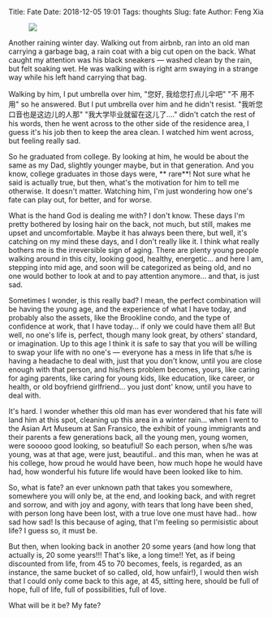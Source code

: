 Title: Fate
Date: 2018-12-05 19:01
Tags: thoughts
Slug: fate
Author: Feng Xia

<figure class="col s12">
  <img src="{{SITEURL}}/images/change%20management.gif"/>
</figure>

Another raining winter day. Walking out from airbnb, ran into an old
man carrying a garbage bag, a rain coat with a big cut open on the
back. What caught my attention was his black sneakers &mdash; washed
clean by the rain, but felt soaking wet. He was walking with is right
arm swaying in a strange way while his left hand carrying that
bag.

Walking by him, I put umbrella over him, "您好, 我给您打点儿伞吧" "不
用不用" so he answered. But I put umbrella over him and he didn't
resist. "我听您口音也是这边儿的人那" "我大学毕业就留在这儿了...."
didn't catch the rest of his words, then he went across to the other
side of the residence area, I guess it's his job then to keep the area
clean. I watched him went across, but feeling really sad.

So he graduated from college. By looking at him, he would be about the
same as my Dad, slightly younger maybe, but in that generation. And
you know, college graduates in those days were, ** rare**! Not sure
what he said is actually true, but then, what's the motivation for him
to tell me otherwise. It doesn't matter. Watching him, I'm just
wondering how one's fate can play out, for better, and for worse.

What is the hand God is dealing me with? I don't know. These days I'm
pretty bothered by losing hair on the back, not much, but still, makes
me upset and uncomfortable. Maybe it has always been there, but well,
it's catching on my mind these days, and I don't really like it. I
think what really bothers me is the irreversible sign of aging. There
are plenty young people walking around in this city, looking good,
healthy, energetic... and here I am, stepping into mid age, and soon
will be categorized as being old, and no one would bother to look at
and to pay attention anymore... and that, is just sad.

Sometimes I wonder, is this really bad? I mean, the perfect
combination will be having the young age, and the experience of what I
have today, and probably also the assets, like the Brookline condo,
and the type of confidence at work, that I have today... if only we
could have them all! But well, no one's life is, perfect, though many
look great, by others' standard, or imagination. Up to this age I
think it is safe to say that you will be willing to swap your life
with no one's &mdash; everyone has a mess in life that s/he is having
a headache to deal with, just that you don't know, until you are close
enough with that person, and his/hers problem becomes, yours, like
caring for aging parents, like caring for young kids, like education,
like career, or health, or old boyfriend girlfriend... you just dont'
know, until you have to deal with.

It's hard. I wonder whether this old man has ever wondered that his
fate will land him at this spot, cleaning up this area in a winter
rain... when I went to the Asian Art Museum at San Fransico, the
exhibit of young immigrants and their parents a few generations back,
all the young men, young women, were sooooo good looking, so
beatufiul! So each person, when s/he was young, was at that age, were
just, beautiful.. and this man, when he was at his college, how proud
he would have been, how much hope he would have had, how wonderful his
future life would have been looked like to him.

So, what is fate? an ever unknown path that takes you somewhere,
somewhere you will only be, at the end, and looking back, and with
regret and sorrow, and with joy and agony, with tears that long have
been shed, with person long have been lost, with a true love one must
have had.. how sad how sad! Is this because of aging, that I'm feeling
so permisistic about life? I guess so, it must be.

But then, when looking back in another 20 some years (and how long
that actually is, 20 some years!!! That's like, a long time!! Yet, as
if being discounted from life, from 45 to 70 becomes, feels, is
regarded, as an instance, the same bucket of so called, old, how
unfair!), I would then wish that I could only come back to this age,
at 45, sitting here, should be full of hope, full of life, full of
possibilities, full of love.

What will be it be? My fate?
